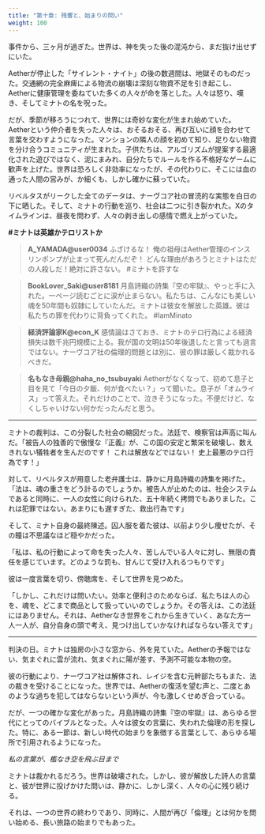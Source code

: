 ```yaml
---
title: "第十章: 残響と、始まりの問い"
weight: 100
---
```


事件から、三ヶ月が過ぎた。世界は、神を失った後の混沌から、まだ抜け出せずにいた。

Aetherが停止した「サイレント・ナイト」の後の数週間は、地獄そのものだった。交通網の完全麻痺による物流の崩壊は深刻な物資不足を引き起こし、Aetherに健康管理を委ねていた多くの人々が命を落とした。人々は怒り、嘆き、そしてミナトの名を呪った。

だが、季節が移ろうにつれて、世界には奇妙な変化が生まれ始めていた。Aetherという仲介者を失った人々は、おそるおそる、再び互いに顔を合わせて言葉を交わすようになった。マンションの隣人の顔を初めて知り、足りない物資を分け合うコミュニティが生まれた。子供たちは、アルゴリズムが提案する最適化された遊びではなく、泥にまみれ、自分たちでルールを作る不格好なゲームに歓声を上げた。世界は恐ろしく非効率になったが、その代わりに、そこには血の通った人間の営みが、か細くも、しかし確かに蘇っていた。

リベルタスがリークした全てのデータは、ナーヴコア社の冒涜的な実態を白日の下に晒した。そして、ミナトの行動を巡り、社会は二つに引き裂かれた。Xのタイムラインは、昼夜を問わず、人々の剥き出しの感情で燃え上がっていた。

**#ミナトは英雄かテロリストか**

> **A_YAMADA@user0034**
> ふざけるな！ 俺の祖母はAether管理のインスリンポンプが止まって死んだんだぞ！ どんな理由があろうとミナトはただの人殺しだ！絶対に許さない。 #ミナトを許すな

> **BookLover_Saki@user8181**
> 月島詩織の詩集『空の牢獄』、やっと手に入れた。一ページ読むごとに涙が止まらない。私たちは、こんなにも美しい魂を50年間も奴隷にしていたんだ。ミナトは彼女を解放した英雄。彼は私たちの罪を代わりに背負ってくれた。 #IamMinato

> **経済評論家K@econ_K**
> 感情論はさておき、ミナトのテロ行為による経済損失は数千兆円規模に上る。我が国の文明は50年後退したと言っても過言ではない。ナーヴコア社の倫理的問題とは別に、彼の罪は厳しく裁かれるべきだ。

> **名もなき母親@haha_no_tsubuyaki**
> Aetherがなくなって、初めて息子と目を見て「今日の夕飯、何が食べたい？」って聞いた。息子が「オムライス」って答えた。それだけのことで、泣きそうになった。不便だけど、なくしちゃいけない何かだったんだと思う。

***

ミナトの裁判は、この分裂した社会の縮図だった。法廷で、検察官は声高に叫んだ。「被告人の独善的で傲慢な『正義』が、この国の安定と繁栄を破壊し、数えきれない犠牲者を生んだのです！ これは解放などではない！ 史上最悪のテロ行為です！」

対して、リベルタスが用意した老弁護士は、静かに月島詩織の詩集を掲げた。「法は、魂の重さをどう計るのでしょうか。被告人が止めたのは、社会システムであると同時に、一人の女性に向けられた、五十年続く拷問でもありました。これは犯罪ではない。あまりにも遅すぎた、救出行為です」

そして、ミナト自身の最終陳述。囚人服を着た彼は、以前より少し痩せたが、その瞳は不思議なほど穏やかだった。

「私は、私の行動によって命を失った人々、苦しんでいる人々に対し、無限の責任を感じています。どのような罰も、甘んじて受け入れるつもりです」

彼は一度言葉を切り、傍聴席を、そして世界を見つめた。

「しかし、これだけは問いたい。効率と便利さのためならば、私たちは人の心を、魂を、どこまで商品として扱っていいのでしょうか。その答えは、この法廷にはありません。それは、Aetherなき世界をこれから生きていく、あなた方一人一人が、自分自身の頭で考え、見つけ出していかなければならない答えです」

***

判決の日。ミナトは独房の小さな窓から、外を見ていた。Aetherの予報ではない、気まぐれに雲が流れ、気まぐれに陽が差す、予測不可能な本物の空。

彼の行動により、ナーヴコア社は解体され、レイジを含む元幹部たちもまた、法の裁きを受けることになった。世界では、Aetherの復活を望む声と、二度とあのような過ちを犯してはならないという声が、今も激しくせめぎ合っている。

だが、一つの確かな変化があった。月島詩織の詩集『空の牢獄』は、あらゆる世代にとってのバイブルとなった。人々は彼女の言葉に、失われた倫理の形を探した。特に、ある一節は、新しい時代の始まりを象徴する言葉として、あらゆる場所で引用されるようになった。

*私の言葉が、檻なき空を飛ぶ日まで*

ミナトは裁かれるだろう。世界は破壊された。しかし、彼が解放した詩人の言葉と、彼が世界に投げかけた問いは、静かに、しかし深く、人々の心に残り続ける。

それは、一つの世界の終わりであり、同時に、人間が再び「倫理」とは何かを問い始める、長い旅路の始まりでもあった。
